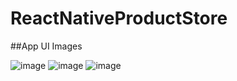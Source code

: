 # ReactNativeProductStore
##App UI Images

![image](https://user-images.githubusercontent.com/63457829/195855937-702ed9e2-1909-44f9-80ab-6fa4e1b4b0b3.png)
![image](https://user-images.githubusercontent.com/63457829/195856056-2fdc9e8b-d01b-409a-8f83-6c571a052a48.png)
![image](https://user-images.githubusercontent.com/63457829/195856220-4c432f9c-cffc-4fd1-af18-2f1b3a3ed42b.png)




